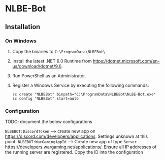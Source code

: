 # NLBE-Bot


## Installation

### On Windows

01. Copy the binaries to `C:\ProgramData\NLBEBot\`
02. Install the latest .NET 9.0 Runtime from <https://dotnet.microsoft.com/en-us/download/dotnet/9.0>.	
03. Run PowerShell as an Administrator.
04. Register a Windows Service by executing the following commands:

	```pwsh
	sc create "NLBEBot" binpath="C:\ProgramData\NLBEBot\NLBE-Bot.exe"
	sc config "NLBEBot" start=auto
	```

### Configuration

TODO: document the below configurations

  ``NLBEBOT:DiscordToken`` --> create new app on https://discord.com/developers/applications. Settings unknown at this point. 
  ``NLBEBOT:WarGamingAppId`` --> Create new app of type `Server` https://developers.wargaming.net/applications/. Ensure all IP addresses of the running server are registered. Copy the ID into the configuration

